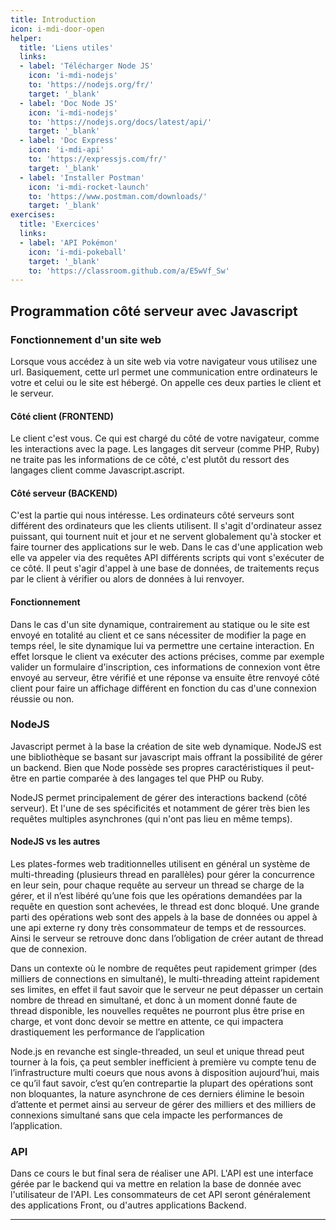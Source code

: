 ```yaml
---
title: Introduction
icon: i-mdi-door-open
helper:
  title: 'Liens utiles'
  links:
  - label: 'Télécharger Node JS'
    icon: 'i-mdi-nodejs'
    to: 'https://nodejs.org/fr/'
    target: '_blank'
  - label: 'Doc Node JS'
    icon: 'i-mdi-nodejs'
    to: 'https://nodejs.org/docs/latest/api/'
    target: '_blank'
  - label: 'Doc Express'
    icon: 'i-mdi-api'
    to: 'https://expressjs.com/fr/'
    target: '_blank'
  - label: 'Installer Postman'
    icon: 'i-mdi-rocket-launch'
    to: 'https://www.postman.com/downloads/'
    target: '_blank'
exercises:
  title: 'Exercices'
  links:
  - label: 'API Pokémon'
    icon: 'i-mdi-pokeball'
    target: '_blank'
    to: 'https://classroom.github.com/a/E5wVf_Sw'
---
```

## Programmation côté serveur avec Javascript

### Fonctionnement d'un site web

Lorsque vous accédez à un site web via votre navigateur vous utilisez une url. Basiquement, cette url permet une communication entre ordinateurs le votre et celui ou le site est hébergé. On appelle ces deux parties le client et le serveur.

#### Côté client (FRONTEND) 

Le client c'est vous. Ce qui est chargé du côté de votre navigateur, comme les interactions avec la page. Les langages dit serveur (comme PHP, Ruby) ne traite pas les informations de ce côté, c'est plutôt du ressort des langages client comme Javascript.ascript.

#### Côté serveur (BACKEND)

C'est la partie qui nous intéresse. Les ordinateurs côté serveurs sont différent des ordinateurs que les clients utilisent. Il s'agit d'ordinateur assez puissant, qui tournent nuit et jour et ne servent globalement qu'à stocker et faire tourner des applications sur le web. Dans le cas d'une application web elle va appeler via des requêtes API différents scripts qui vont s'exécuter de ce côté. Il peut s'agir d'appel à une base de données, de traitements reçus par le client à vérifier ou alors de données à lui renvoyer.

#### Fonctionnement

Dans le cas d'un site dynamique, contrairement au statique ou le site est envoyé en totalité au client et ce sans nécessiter de modifier la page en temps réel, le site dynamique lui va permettre une certaine interaction. En effet lorsque le client va exécuter des actions précises, comme par exemple valider un formulaire d'inscription, ces informations de connexion vont être envoyé au serveur, être vérifié et une réponse va ensuite être renvoyé côté client pour faire un affichage différent en fonction du cas d'une connexion réussie ou non.

### NodeJS

Javascript permet à la base la création de site web dynamique. NodeJS est une bibliothèque se basant sur javascript mais offrant la possibilité de gérer un backend. 
Bien que Node possède ses propres caractéristiques il peut-être en partie comparée à des langages tel que PHP ou Ruby.

NodeJS permet principalement de gérer des interactions backend (côté serveur). Et l'une de ses spécificités et notamment de gérer très bien les requêtes multiples asynchrones (qui n'ont pas lieu en même temps).

#### NodeJS vs les autres

Les plates-formes web traditionnelles utilisent en général un système de multi-threading (plusieurs thread en parallèles) pour gérer la concurrence en leur sein, pour chaque requête au serveur un thread se charge de la gérer, et il n’est libéré qu’une fois que les opérations demandées par la requête en question sont achevées, le thread est donc bloqué. Une grande parti des opérations web sont des appels à la base de données ou appel à une api externe ry dony très consommateur de temps et de ressources. Ainsi le serveur se retrouve donc dans l’obligation de créer autant de thread que de connexion.

Dans un contexte où le nombre de requêtes peut rapidement grimper (des milliers de connections en simultané), le multi-threading atteint rapidement ses limites, en effet il faut savoir que le serveur ne peut dépasser un certain nombre de thread en simultané, et donc à un moment donné faute de thread disponible, les nouvelles requêtes ne pourront plus être prise en charge, et vont donc devoir se mettre en attente, ce qui impactera drastiquement les performance de l’application

Node.js en revanche est single-threaded, un seul et unique thread peut tourner à la fois, ça peut sembler inefficient à première vu compte tenu de l’infrastructure multi coeurs que nous avons à disposition aujourd’hui, mais ce qu’il faut savoir, c’est qu’en contrepartie la plupart des opérations sont non bloquantes, la nature asynchrone de ces derniers élimine le besoin d’attente et permet ainsi au serveur de gérer des milliers et des milliers de connexions simultané sans que cela impacte les performances de l’application.

### API

Dans ce cours le but final sera de réaliser une API. L'API est une interface gérée par le backend qui va mettre en relation la base de donnée avec l'utilisateur de l'API. Les consommateurs de cet API seront généralement des applications Front, ou d'autres applications Backend.

---